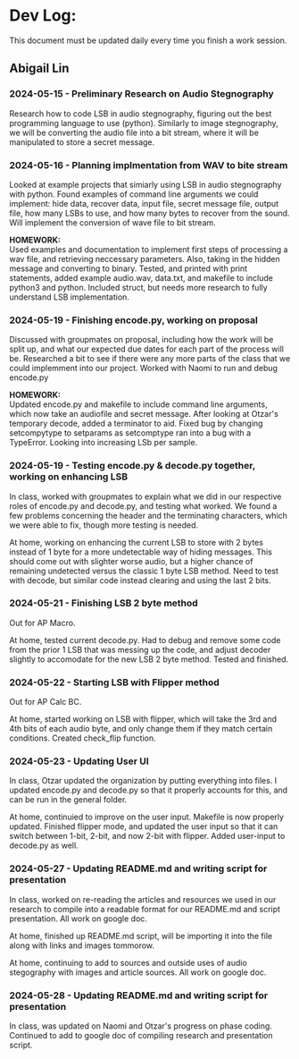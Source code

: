 # Dev Log:

This document must be updated daily every time you finish a work session.

## Abigail Lin

### 2024-05-15 - Preliminary Research on Audio Stegnography
Research how to code LSB in audio stegnography, figuring out the best programming language to use (python). Similarly to image stegnography, we will be converting the audio file into a bit stream, where it will be manipulated to store a secret message.

### 2024-05-16 - Planning implmentation from WAV to bite stream
Looked at example projects that simiarly using LSB in audio stegnography with python. Found examples of command line arguments we could implement: hide data, recover data, input file, secret message file, output file, how many LSBs to use, and how many bytes to recover from the sound. Will implement the conversion of wave file to bit stream.

**HOMEWORK:**\
Used examples and documentation to implement first steps of processing a wav file, and retrieving neccessary parameters. Also, taking in the hidden message and converting to binary. Tested, and printed with print statements, added example audio.wav, data.txt, and makefile to include python3 and python. Included struct, but needs more research to fully understand LSB implementation.

### 2024-05-19 - Finishing encode.py, working on proposal
Discussed with groupmates on proposal, including how the work will be split up, and what our expected due dates for each part of the process will be. Researched a bit to see if there were any more parts of the class that we could implemment into our project. Worked with Naomi to run and debug encode.py

**HOMEWORK:**\
Updated encode.py and makefile to include command line arguments, which now take an audiofile and secret message. After looking at Otzar's temporary decode, added a terminator to aid. Fixed bug by changing setcompytype to setparams as setcomptype ran into a bug with a TypeError. Looking into increasing LSb per sample.

### 2024-05-19 - Testing encode.py & decode.py together, working on enhancing LSB
In class, worked with groupmates to explain what we did in our respective roles of encode.py and decode.py, and testing what worked. We found a few problems concerning the header and the terminating characters, which we were able to fix, though more testing is needed.

At home, working on enhancing the current LSB to store with 2 bytes instead of 1 byte for a more undetectable way of hiding messages. This should come out with slighter worse audio, but a higher chance of remaining undetected versus the classic 1 byte LSB method. Need to test with decode, but similar code instead clearing and using the last 2 bits.

### 2024-05-21 - Finishing LSB 2 byte method
Out for AP Macro.

At home, tested current decode.py. Had to debug and remove some code from the prior 1 LSB that was messing up the code, and adjust decoder slightly to accomodate for the new LSB 2 byte method. Tested and finished.

### 2024-05-22 - Starting LSB with Flipper method
Out for AP Calc BC.

At home, started working on LSB with flipper, which will take the 3rd and 4th bits of each audio byte, and only change them if they match certain conditions. Created check_flip function.

### 2024-05-23 - Updating User UI
In class, Otzar updated the organization by putting everything into files. I updated encode.py and decode.py so that it properly accounts for this, and can be run in the general folder.

At home, continuied to improve on the user input. Makefile is now properly updated. Finished flipper mode, and updated the user input so that it can switch between 1-bit, 2-bit, and now 2-bit with flipper. Added user-input to decode.py as well.


### 2024-05-27 - Updating README.md and writing script for presentation
In class, worked on re-reading the articles and resources we used in our research to compile into a readable format for our README.md and script presentation. All work on google doc.

At home, finished up README.md script, will be importing it into the file along with links and images tommorow.

At home, continuing to add to sources and outside uses of audio stegography with images and article sources. All work on google doc.

### 2024-05-28 - Updating README.md and writing script for presentation
In class, was updated on Naomi and Otzar's progress on phase coding. Continued to add to google doc of compiling research and presentation script.
